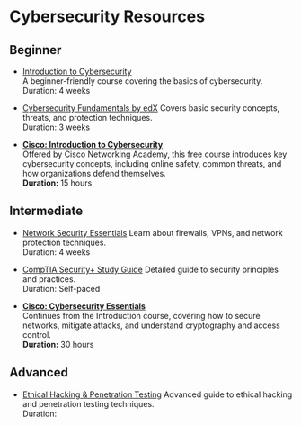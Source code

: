 # Cybersecurity Resources

## Beginner
- [Introduction to Cybersecurity](https://www.coursera.org/learn/intro-cyber-security)  
  A beginner-friendly course covering the basics of cybersecurity.  
  Duration: 4 weeks

- [Cybersecurity Fundamentals by edX](https://www.edx.org/course/cybersecurity-fundamentals) 
  Covers basic security concepts, threats, and protection techniques.  
  Duration: 3 weeks

- **[Cisco: Introduction to Cybersecurity](https://www.netacad.com/courses/cybersecurity/introduction-cybersecurity)**  
  Offered by Cisco Networking Academy, this free course introduces key cybersecurity concepts, including online safety, common threats, and how organizations defend themselves.  
  **Duration:** 15 hours  

## Intermediate
- [Network Security Essentials](https://www.coursera.org/learn/network-security)
  Learn about firewalls, VPNs, and network protection techniques.  
  Duration: 4 weeks

- [CompTIA Security+ Study Guide](https://www.professormesser.com/security-plus/sy0-601/) 
  Detailed guide to security principles and practices.  
  Duration: Self-paced

- **[Cisco: Cybersecurity Essentials](https://www.netacad.com/courses/cybersecurity/cybersecurity-essentials)**  
  Continues from the Introduction course, covering how to secure networks, mitigate attacks, and understand cryptography and access control.  
  **Duration:** 30 hours

## Advanced
- [Ethical Hacking & Penetration Testing](https://www.cybrary.it/course/ethical-hacking/)
  Advanced guide to ethical hacking and penetration testing techniques.  
  Duration:
